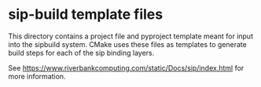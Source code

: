 # sip-build template files

This directory contains a project file and pyproject template meant for input
into the sipbuild system. CMake uses these files as templates to generate build
steps for each of the sip binding layers.

See https://www.riverbankcomputing.com/static/Docs/sip/index.html for more information.
